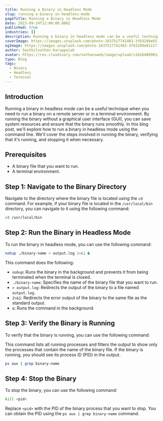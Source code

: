 ```yaml
---
title: Running a Binary in Headless Mode
slug: running-a-binary-in-headless-mode
pageTitle: Running a Binary in Headless Mode
date: 2023-09-24T12:00:00.000Z
published: true
industries: []
description: Running a binary in headless mode can be a useful technique when you need to run a binary on a remote server or in a terminal environment. By running the binary without a graphical user interface (GUI), you can save system resources and ensure that the binary runs smoothly. In this blog post, we'll explore how to run a binary in headless mode using the command line. We'll cover the steps involved in running the binary, verifying that it's running, and stopping it when necessary.
coverImage: https://images.unsplash.com/photo-1637517741483-3f63299e9111?ixlib=rb-4.0.3&ixid=M3wxMjA3fDB8MHxwaG90by1wYWdlfHx8fGVufDB8fHx8fA%3D%3D&auto=format&fit=crop&w=3540&q=80
ogImage: https://images.unsplash.com/photo-1637517741483-3f63299e9111?ixlib=rb-4.0.3&ixid=M3wxMjA3fDB8MHxwaG90by1wYWdlfHx8fGVufDB8fHx8fA%3D%3D&auto=format&fit=crop&w=3540&q=80
author: Senthilnathan Karuppaiah
avatar: https://res.cloudinary.com/nathansweb/image/upload/v1626488903/profile/Senthil-profile-picture-01_al07i5.jpg
type: Blog
tags:
  - Binary
  - Headless
  - Terminal
---
```


## Introduction

Running a binary in headless mode can be a useful technique when you need to run a binary on a remote server or in a terminal environment. By running the binary without a graphical user interface (GUI), you can save system resources and ensure that the binary runs smoothly. In this blog post, we'll explore how to run a binary in headless mode using the command line. We'll cover the steps involved in running the binary, verifying that it's running, and stopping it when necessary.

## Prerequisites

- A binary file that you want to run.
- A terminal environment.

## Step 1: Navigate to the Binary Directory

Navigate to the directory where the binary file is located using the `cd` command. For example, if your binary file is located in the `/usr/local/bin` directory, you can navigate to it using the following command:

```bash
cd /usr/local/bin
```

## Step 2: Run the Binary in Headless Mode
To run the binary in headless mode, you can use the following command:

```bash
nohup ./binary-name > output.log 2>&1 &
```

This command does the following:

- `nohup`: Runs the binary in the background and prevents it from being terminated when the terminal is closed.
- `./binary-name`: Specifies the name of the binary file that you want to run.
- `> output.log`: Redirects the output of the binary to a file named `output.log`.
- `2>&1`: Redirects the error output of the binary to the same file as the standard output.
- `&`: Runs the command in the background.

## Step 3: Verify the Binary is Running
To verify that the binary is running, you can use the following command:

This command lists all running processes and filters the output to show only the processes that contain the name of the binary file. If the binary is running, you should see its process ID (PID) in the output.

```bash
ps aux | grep binary-name
```

## Step 4: Stop the Binary
To stop the binary, you can use the following command:

```bash
kill <pid>
```

Replace `<pid>` with the PID of the binary process that you want to stop. You can obtain the PID using the `ps aux | grep binary-name` command.

